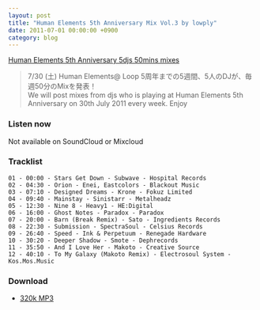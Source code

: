 ```yaml
---
layout: post
title: "Human Elements 5th Anniversary Mix Vol.3 by lowply"
date: 2011-07-01 00:00:00 +0900
category: blog
---
```


[Human Elements 5th Anniversary 5djs 50mins mixes](http://www.humanelements.jp/news/human-elements-5th-anniversary-5djs-50mins-mixes/)

> 7/30 (土) Human Elements@ Loop 5周年までの5週間、5人のDJが、毎週50分のMixを発表！  
> We will post mixes from djs who is playing at Human Elements 5th Anniversary on 30th July 2011 every week. Enjoy 

### Listen now

Not available on SoundCloud or Mixcloud

### Tracklist

```
01 - 00:00 - Stars Get Down - Subwave - Hospital Records
02 - 04:30 - Orion - Enei, Eastcolors - Blackout Music
03 - 07:10 - Designed Dreams - Krone - Fokuz Limited
04 - 09:40 - Mainstay - Sinistarr - Metalheadz
05 - 12:30 - Nine 8 - Heavy1 - HE:Digital
06 - 16:00 - Ghost Notes - Paradox - Paradox
07 - 20:00 - Barn (Break Remix) - Sato - Ingredients Records
08 - 22:30 - Submission - SpectraSoul - Celsius Records
09 - 26:40 - Speed - Ink & Perpetuum - Renegade Hardware
10 - 30:20 - Deeper Shadow - Smote - Dephrecords
11 - 35:50 - And I Love Her - Makoto - Creative Source
12 - 40:10 - To My Galaxy (Makoto Remix) - Electrosoul System - Kos.Mos.Music
```

### Download
- [320k MP3](https://www.dropbox.com/s/mu5tc2mlezib44i/Human%20Elements%205th%20Anniversary%20Mix%20Vol.3%20by%20lowply%20%28MP3%20320k%29.mp3?dl=1)
